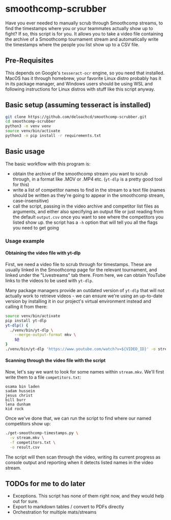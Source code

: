 # smoothcomp-scrubber
Have you ever needed to manually scrub through Smoothcomp streams, to find
the timestamps where you or your teammates actually show up to fight? If so,
this script is for you. It allows you to take a video file containing the 
archive of a Smoothcomp tournament stream and automatically write the
timestamps where the people you list show up to a CSV file.

## Pre-Requisites
This depends on Google's `tesseract-ocr` engine, so you need that installed.
MacOS has it through homebrew, your favorite Linux distro probably has it in
its package manager, and Windows users should be using WSL and following 
instructions for Linux distros with stuff like this script anyway.

## Basic setup (assuming tesseract is installed)
``` sh
git clone https://github.com/deloachcd/smoothcomp-scrubber.git
cd smoothcomp-scrubber
python3 -m venv venv
source venv/bin/activate
python3 -m pip install -r requirements.txt
```

## Basic usage
The basic workflow with this program is:
- obtain the archive of the smoothcomp stream you want to scrub
  through, in a format like .MOV or .MP4 etc. (`yt-dlp` is a pretty
  good tool for this)
- write a list of competitor names to find in the stream to a text file
  (names should be written as they're going to appear in the smoothcomp 
  stream, case-insensitive)
- call the script, passing in the video archive and competitor list files
  as arguments, and either also specifying an output file or just reading 
  from the default `output.csv` once you want to see where the competitors
  you listed show up. the script has a `-h` option that will tell you all
  the flags you need to get going

### Usage example
#### Obtaining the video file with yt-dlp
First, we need a video file to scrub through for timestamps. These are usually
linked in the Smoothcomp page for the relevant tournament, and linked under the
"Livestreams" tab there. From here, we can obtain YouTube links to the videos
to be used with `yt-dlp`.

Many package managers provide an outdated version of `yt-dlp` that will not
actually work to retrieve videos - we can ensure we're using an up-to-date
version by installing it in our project's virtual environment instead and
calling it from there:
``` sh
source venv/bin/activate
pip install yt-dlp
yt-dlp() {
  ./venv/bin/yt-dlp \
    --merge-output-format mkv \
    $@
}
./venv/bin/yt-dlp 'https://www.youtube.com/watch?v=${VIDEO_ID}' -o stream.mkv
```

#### Scanning through the video file with the script
Now, let's say we want to look for some names within `stream.mkv`.
We'll first write them to a file `competitors.txt`:
```
osama bin laden
sadam hussein
jesus christ
bill burr
lena dunham
kid rock
```
Once we've done that, we can run the script to find where our
named competitors show up:
``` sh
./get-smoothcomp-timestamps.py \
  -v stream.mkv \
  -f competitors.txt \
  -o result.csv
```
The script will then scan through the video, writing its current progress
as console output and reporting when it detects listed names in the video
stream.

## TODOs for me to do later
- Exceptions. This script has none of them right now, and they would help
  out for sure.
- Export to markdown tables / convert to PDFs directly
- Orchestration for multiple mats/streams